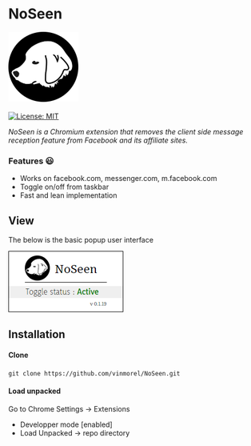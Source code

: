 # NoSeen
![](/assets/icon_140.png) 
\
\
[![License: MIT](https://img.shields.io/badge/License-MIT-blue.svg)](https://opensource.org/licenses/MIT)

_NoSeen is a Chromium extension that removes the client side message reception feature from Facebook and its affiliate sites._

### Features  :smiley:
- Works on facebook.com, messenger.com, m.facebook.com
- Toggle on/off from taskbar 
- Fast and lean implementation

## View
The below is the basic popup user interface

![](/assets/popup.png) 

## Installation

#### Clone
`git clone https://github.com/vinmorel/NoSeen.git`

#### Load unpacked
Go to Chrome Settings -> Extensions 
- Developper mode [enabled] 
- Load Unpacked -> repo directory  



